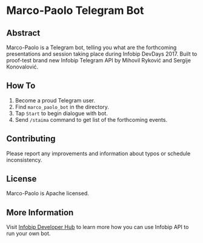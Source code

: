 # Marco-Paolo Telegram Bot

## Abstract

Marco-Paolo is a Telegram bot, telling you what are the forthcoming presentations and session taking place during Infobip DevDays 2017. Built to proof-test brand new Infobip Telegram API by Mihovil Ryković and Sergije Konovalović.

## How To

1. Become a proud Telegram user.
2. Find `marco_paolo_bot` in the directory.
3. Tap `Start` to begin dialogue with bot.
4. Send `/staima` command to get list of the forthcoming events.

## Contributing

Please report any improvements and information about typos or schedule inconsistency.

## License

Marco-Paolo is Apache licensed.

## More Information

Visit [Infobip Developer Hub](https://dev.infobip.com/docs/telegram-introduction-and-setup) to learn more how you can use Infobip API to run your own bot.